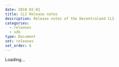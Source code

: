```yaml
---
date: 2018-02-01
title: CLI Release notes
description: Release notes of the Decentraland CLI
categories:
  - releases
  - sdk
type: Document
set: releases
set_order: 6
---
```


<div id="cli-releases">
  Loading...
</div>


<script src="{{ site.baseurl }}/js/showdown.min.js"></script>

